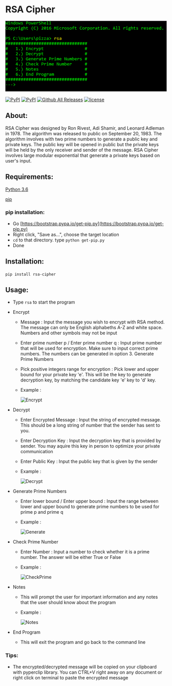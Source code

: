 # RSA Cipher

![menu](https://github.com/PizzaPat/RSA_Cipher/blob/master/screenshots/menu.png)

[![PyPI](https://img.shields.io/pypi/v/RSA-Cipher.svg)](https://pypi.python.org/pypi/RSA-Cipher)
[![PyPI](https://img.shields.io/pypi/dm/RSA-Cipher.svg)](https://pypi.python.org/pypi/RSA-Cipher)
[![Github All Releases](https://img.shields.io/github/downloads/PizzaPat/RSA_Cipher/total.svg)](https://github.com/PizzaPat/RSA_Cipher)
[![license](https://img.shields.io/github/license/mashape/apistatus.svg)]()

## About:
RSA Cipher was designed by Ron Rivest, Adi Shamir, and Leonard Adleman in 1978. The algorithm was released to public on September 20, 1983. The algorithm involves with two prime numbers to generate a public key and private keys. The public key will be opened in public but the private keys will be held by the only receiver and sender of the message. RSA Cipher involves large modular exponential that generate a private keys based on user's input. 

## Requirements:
[Python 3.6](https://www.python.org/downloads/release/python-361/)

[pip](https://bootstrap.pypa.io/get-pip.py)

### pip installation:
- Go [https://bootstrap.pypa.io/get-pip.py](https://bootstrap.pypa.io/get-pip.py)
- Right click, "Save as...", choose the target location
- ```cd``` to that directory. type ```python get-pip.py```
- Done


## Installation:
```pip install rsa-cipher```

## Usage:
- Type ```rsa``` to start the program
- Encrypt
  - Message : Input the message you wish to encrypt with RSA method. The message can only be English alphabeths A-Z and white space. Numbers and other symbols may not be input
  - Enter prime number p / Enter prime number q : Input prime number that will be used for encryption. Make sure to input correct prime numbers. The numbers can be generated in option 3. Generate Prime Numbers
  - Pick positive integers range for encryption : Pick lower and upper bound for your private key 'e'. This will be the key to generate decryption key, by matching the candidate key 'e' key to 'd' key.
  - Example :

    ![Encrypt](https://github.com/PizzaPat/RSA_Cipher/blob/master/screenshots/encryption.png)
    
- Decrypt
  - Enter Encrypted Message : Input the string of encrypted message. This should be a long string of number that the sender has sent to you.
  - Enter Decryption Key : Input the decryption key that is provided by sender. You may aquire this key in person to optimize your private communication
  - Enter Public Key : Input the public key that is given by the sender

  - Example :
  
    ![Decrypt](https://github.com/PizzaPat/RSA_Cipher/blob/master/screenshots/decryption.png)

- Generate Prime Numbers
  - Enter lower bound / Enter upper bound : Input the range between lower and upper bound to generate prime numbers to be used for prime p and prime q

  - Example :
  
    ![Generate](https://github.com/PizzaPat/RSA_Cipher/blob/master/screenshots/generatePrime.png)

- Check Prime Number
  - Enter Number : Input a number to check whether it is a prime number. The answer will be either True or False

  - Example :
  
    ![CheckPrime](https://github.com/PizzaPat/RSA_Cipher/blob/master/screenshots/isPrime.png)

- Notes
  - This will prompt the user for important information and any notes that the user should know about the program
  
  - Example :
  
    ![Notes](https://github.com/PizzaPat/RSA_Cipher/blob/master/screenshots/notes.png)  
  
- End Program
  - This will exit the program and go back to the command line
  
### Tips:
  - The encrypted/decrypted message will be copied on your clipboard with pyperclip library. You can CTRL+V right away on any document or right click on terminal to paste the encrypted message
